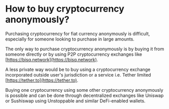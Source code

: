 # How to buy cryptocurrency anonymously?

Purchasing cryptocurrency for fiat currency anonymously is difficult, especially for someone looking to purchase in large amounts.

The only way to purchase cryptocurrency anonymously is by buying it from someone directly or by using P2P cryptocurrency exchanges like [https://bisq.network](https://bisq.network).

A less private way would be to buy using a cryptocurrency exchange incorporated outside user's jurisdiction or a service i.e. Tether limited [https://tether.to](https://tether.to).

Buying one cryptocurrency using some other cryptocurrency anonymously is possible and can be done through decentralized exchanges like Uniswap or Sushiswap using Unstoppable and similar DeFi-enabled wallets.
